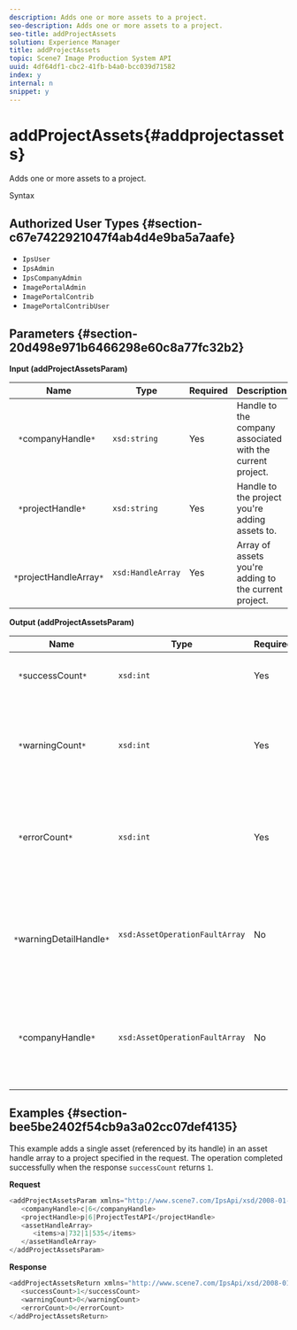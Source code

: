 ```yaml
---
description: Adds one or more assets to a project.
seo-description: Adds one or more assets to a project.
seo-title: addProjectAssets
solution: Experience Manager
title: addProjectAssets
topic: Scene7 Image Production System API
uuid: 4df64df1-cbc2-41fb-b4a0-bcc039d71582
index: y
internal: n
snippet: y
---
```


# addProjectAssets{#addprojectassets}

Adds one or more assets to a project.

 Syntax 

## Authorized User Types {#section-c67e7422921047f4ab4d4e9ba5a7aafe}

* `IpsUser` 
* `IpsAdmin` 
* `IpsCompanyAdmin` 
* `ImagePortalAdmin` 
* `ImagePortalContrib` 
* `ImagePortalContribUser`

## Parameters {#section-20d498e971b6466298e60c8a77fc32b2}

**Input (addProjectAssetsParam)** 

|  Name  | Type  | Required  | Description  |
|---|---|---|---|
|  ` *`companyHandle`*`  | `xsd:string`  | Yes  | Handle to the company associated with the current project.  |
|  ` *`projectHandle`*`  | `xsd:string`  | Yes  | Handle to the project you're adding assets to.  |
|  ` *`projectHandleArray`*`  | `xsd:HandleArray`  | Yes  | Array of assets you're adding to the current project.  |

**Output (addProjectAssetsParam)** 

|  Name  | Type  | Required  | Description  |
|---|---|---|---|
|  ` *`successCount`*`  | `xsd:int`  | Yes  | The number of assets added successfully.  |
|  ` *`warningCount`*`  | `xsd:int`  | Yes  | The number of warnings generated when the operation attempted to add assets to a project.  |
|  ` *`errorCount`*`  | `xsd:int`  | Yes  | The number of errors generated when the operation attempted to add assets to a project.  |
|  ` *`warningDetailHandle`*`  | `xsd:AssetOperationFaultArray`  | No  | Array of warnings generated by assets when the operation attempted to add them to a project.  |
|  ` *`companyHandle`*`  | `xsd:AssetOperationFaultArray`  | No  | Array of errors generated by assets when the operation attempted to add them to a project.  |

## Examples {#section-bee5be2402f54cb9a3a02cc07def4135}

This example adds a single asset (referenced by its handle) in an asset handle array to a project specified in the request. The operation completed successfully when the response `successCount` returns `1`.

**Request** 

```java
<addProjectAssetsParam xmlns="http://www.scene7.com/IpsApi/xsd/2008-01-15">
   <companyHandle>c|6</companyHandle>
   <projectHandle>p|6|ProjectTestAPI</projectHandle>
   <assetHandleArray>
      <items>a|732|1|535</items>
   </assetHandleArray>
</addProjectAssetsParam>

```

**Response** 

```java
<addProjectAssetsReturn xmlns="http://www.scene7.com/IpsApi/xsd/2008-01-15">
   <successCount>1</successCount>
   <warningCount>0</warningCount>
   <errorCount>0</errorCount>
</addProjectAssetsReturn>
```

